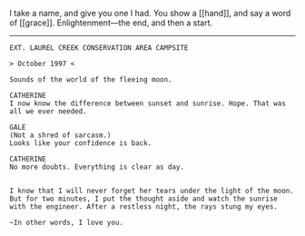 I take a name, and give you one I had. You show a [[hand]], and say a word of [[grace]]. Enlightenment—the end, and then a start.

***

```fountain
EXT. LAUREL CREEK CONSERVATION AREA CAMPSITE

> October 1997 <

Sounds of the world of the fleeing moon.

CATHERINE
I now know the difference between sunset and sunrise. Hope. That was all we ever needed. 

GALE
(Not a shred of sarcasm.)
Looks like your confidence is back.

CATHERINE
No more doubts. Everything is clear as day.


I know that I will never forget her tears under the light of the moon. But for two minutes, I put the thought aside and watch the sunrise with the engineer. After a restless night, the rays stung my eyes.

~In other words, I love you.
```
